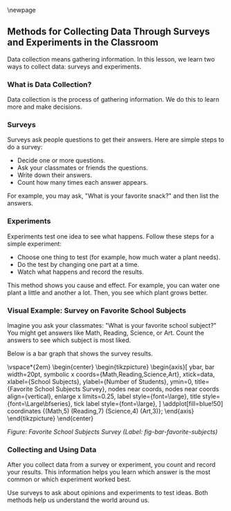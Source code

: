 \newpage
## Methods for Collecting Data Through Surveys and Experiments in the Classroom

Data collection means gathering information. In this lesson, we learn two ways to collect data: surveys and experiments.

### What is Data Collection?

Data collection is the process of gathering information. We do this to learn more and make decisions.

### Surveys

Surveys ask people questions to get their answers. Here are simple steps to do a survey:

- Decide one or more questions.
- Ask your classmates or friends the questions.
- Write down their answers.
- Count how many times each answer appears.

For example, you may ask, "What is your favorite snack?" and then list the answers.

### Experiments

Experiments test one idea to see what happens. Follow these steps for a simple experiment:

- Choose one thing to test (for example, how much water a plant needs).
- Do the test by changing one part at a time.
- Watch what happens and record the results.

This method shows you cause and effect. For example, you can water one plant a little and another a lot. Then, you see which plant grows better.

### Visual Example: Survey on Favorite School Subjects

Imagine you ask your classmates: "What is your favorite school subject?" You might get answers like Math, Reading, Science, or Art. Count the answers to see which subject is most liked.

Below is a bar graph that shows the survey results.

\vspace*{2em}
\begin{center}
\begin{tikzpicture}
\begin{axis}[
    ybar,
    bar width=20pt,
    symbolic x coords={Math,Reading,Science,Art},
    xtick=data,
    xlabel={School Subjects},
    ylabel={Number of Students},
    ymin=0,
    title={Favorite School Subjects Survey},
    nodes near coords,
    nodes near coords align={vertical},
    enlarge x limits=0.25,
    label style={font=\large},
    title style={font=\Large\bfseries},
    tick label style={font=\large},
]
\addplot[fill=blue!50] coordinates {(Math,5) (Reading,7) (Science,4) (Art,3)};
\end{axis}
\end{tikzpicture}
\end{center}

*Figure: Favorite School Subjects Survey (Label: fig-bar-favorite-subjects)*

### Collecting and Using Data

After you collect data from a survey or experiment, you count and record your results. This information helps you learn which answer is the most common or which experiment worked best.

Use surveys to ask about opinions and experiments to test ideas. Both methods help us understand the world around us.